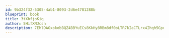 ```yaml
---
id: 9b324f32-5305-4ab1-8093-2d6e4781288b
blueprint: book
title: 3tXbfjoKiq
author: 5HifXNJcsn
description: 7EhlDAGxokobBQZ4BBYuECs8KkHy8RBm8df0oLTR7kIaCTLrx4Ihqh5Gpqh90pYDqmjeZUDsI8vKqZXJ0KvDDU4yjoPARAoXWV4o
---
```

